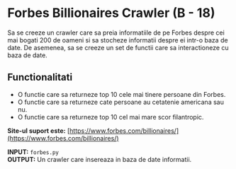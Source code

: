 # **Forbes Billionaires Crawler (B - 18)**

Sa se creeze un crawler care sa preia informatiile de pe Forbes despre cei mai bogati 200 de oameni si sa stocheze informatii despre ei intr-o baza de date. De asemenea, sa se creeze un set de functii care sa interactioneze cu baza de date.

## **Functionalitati**

- O functie care sa returneze top 10 cele mai tinere persoane din Forbes.  
- O functie care sa returneze cate persoane au cetatenie americana sau nu.  
- O functie care sa returneze top 10 cel mai mare scor filantropic.  

**Site-ul suport este:** [https://www.forbes.com/billionaires/](https://www.forbes.com/billionaires/)

**INPUT:** `forbes.py`  
**OUTPUT:** Un crawler care insereaza in baza de date informatii.  
